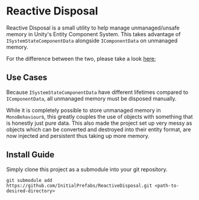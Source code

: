 # Reactive Disposal #

Reactive Disposal is a small utility to help manage unmanaged/unsafe memory in Unity's Entity Component System. This 
takes advantage of `ISystemStateComponentData` alongside `IComponentData` on unmanaged memory.

For the difference between the two, please take a look [here](https://docs.unity3d.com/Packages/com.unity.entities@0.0/manual/system_state_components.html);

## Use Cases ##
Because `ISystemStateComponentData` have different lifetimes compared to `IComponentData`, all unmanaged memory must be 
disposed manually.

While it is completely possible to store unmanaged memory in `MonoBehaviour`s, this greatly couples the use of 
objects with something that is honestly just pure data. This also made the project set up very messy as objects 
which can be converted and destroyed into their entity format, are now injected and persistent thus taking up more memory.

## Install Guide ##
Simply clone this project as a submodule into your git repository.

```
git submodule add https://github.com/InitialPrefabs/ReactiveDisposal.git <path-to-desired-directory>
```